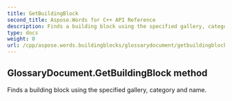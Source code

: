 ```yaml
---
title: GetBuildingBlock
second_title: Aspose.Words for C++ API Reference
description: Finds a building block using the specified gallery, category and name. 
type: docs
weight: 0
url: /cpp/aspose.words.buildingblocks/glossarydocument/getbuildingblock/
---
```

## GlossaryDocument.GetBuildingBlock method


Finds a building block using the specified gallery, category and name. 


